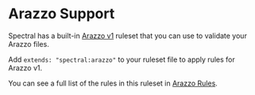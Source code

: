 # Arazzo Support

Spectral has a built-in [Arazzo v1](https://spec.openapis.org/arazzo/v1.0.0.html) ruleset that you can use to validate your Arazzo files.

Add `extends: "spectral:arazzo"` to your ruleset file to apply rules for Arazzo v1.

You can see a full list of the rules in this ruleset in [Arazzo Rules](../reference/arazzo-rules.md).
